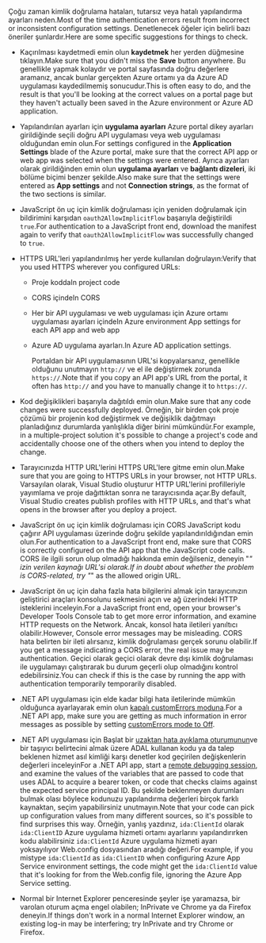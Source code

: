 <span data-ttu-id="0c97b-101">Çoğu zaman kimlik doğrulama hataları, tutarsız veya hatalı yapılandırma ayarları neden.</span><span class="sxs-lookup"><span data-stu-id="0c97b-101">Most of the time authentication errors result from incorrect or inconsistent configuration settings.</span></span> <span data-ttu-id="0c97b-102">Denetlenecek öğeler için belirli bazı öneriler şunlardır.</span><span class="sxs-lookup"><span data-stu-id="0c97b-102">Here are some specific suggestions for things to check.</span></span>

* <span data-ttu-id="0c97b-103">Kaçırılması kaydetmedi emin olun **kaydetmek** her yerden düğmesine tıklayın.</span><span class="sxs-lookup"><span data-stu-id="0c97b-103">Make sure that you didn't miss the **Save** button anywhere.</span></span> <span data-ttu-id="0c97b-104">Bu genellikle yapmak kolaydır ve portal sayfasında doğru değerlere aramanız, ancak bunlar gerçekten Azure ortamı ya da Azure AD uygulaması kaydedilmemiş sonucudur.</span><span class="sxs-lookup"><span data-stu-id="0c97b-104">This is often easy to do, and the result is that you'll be looking at the correct values on a portal page but they haven't actually been saved in the Azure environment or Azure AD application.</span></span>
* <span data-ttu-id="0c97b-105">Yapılandırılan ayarları için **uygulama ayarları** Azure portal dikey ayarları girildiğinde seçili doğru API uygulaması veya web uygulaması olduğundan emin olun.</span><span class="sxs-lookup"><span data-stu-id="0c97b-105">For settings configured in the **Application Settings** blade of the Azure portal, make sure that the correct API app or web app was selected when the settings were entered.</span></span>  <span data-ttu-id="0c97b-106">Ayrıca ayarları olarak girildiğinden emin olun **uygulama ayarları** ve **bağlantı dizeleri**, iki bölüme biçimi benzer şekilde.</span><span class="sxs-lookup"><span data-stu-id="0c97b-106">Also make sure that the settings were entered as **App settings** and not **Connection strings**, as the format of the two sections is similar.</span></span>
* <span data-ttu-id="0c97b-107">JavaScript ön uç için kimlik doğrulaması için yeniden doğrulamak için bildirimini karşıdan `oauth2AllowImplicitFlow` başarıyla değiştirildi `true`.</span><span class="sxs-lookup"><span data-stu-id="0c97b-107">For authentication to a JavaScript front end, download the manifest again to verify that `oauth2AllowImplicitFlow` was successfully changed to `true`.</span></span>
* <span data-ttu-id="0c97b-108">HTTPS URL'leri yapılandırılmış her yerde kullanılan doğrulayın:</span><span class="sxs-lookup"><span data-stu-id="0c97b-108">Verify that you used HTTPS wherever you configured URLs:</span></span>
  
  * <span data-ttu-id="0c97b-109">Proje kodda</span><span class="sxs-lookup"><span data-stu-id="0c97b-109">In project code</span></span>
  * <span data-ttu-id="0c97b-110">CORS içinde</span><span class="sxs-lookup"><span data-stu-id="0c97b-110">In CORS</span></span>
  * <span data-ttu-id="0c97b-111">Her bir API uygulaması ve web uygulaması için Azure ortamı uygulaması ayarları içinde</span><span class="sxs-lookup"><span data-stu-id="0c97b-111">In Azure environment App settings for each API app and web app</span></span>
  * <span data-ttu-id="0c97b-112">Azure AD uygulama ayarları.</span><span class="sxs-lookup"><span data-stu-id="0c97b-112">In Azure AD application settings.</span></span>
    
    <span data-ttu-id="0c97b-113">Portaldan bir API uygulamasının URL'si kopyalarsanız, genellikle olduğunu unutmayın `http://` ve el ile değiştirmek zorunda `https://`.</span><span class="sxs-lookup"><span data-stu-id="0c97b-113">Note that if you copy an API app's URL from the portal, it often has `http://` and you have to manually change it to `https://`.</span></span>
* <span data-ttu-id="0c97b-114">Kod değişiklikleri başarıyla dağıtıldı emin olun.</span><span class="sxs-lookup"><span data-stu-id="0c97b-114">Make sure that any code changes were successfully deployed.</span></span> <span data-ttu-id="0c97b-115">Örneğin, bir birden çok proje çözümü bir projenin kod değiştirmek ve değişiklik dağıtmayı planladığınız durumlarda yanlışlıkla diğer birini mümkündür.</span><span class="sxs-lookup"><span data-stu-id="0c97b-115">For example, in a multiple-project solution it's possible to change a project's code and accidentally choose one of the others when you intend to deploy the change.</span></span>
* <span data-ttu-id="0c97b-116">Tarayıcınızda HTTP URL'lerini HTTPS URL'lere gitme emin olun.</span><span class="sxs-lookup"><span data-stu-id="0c97b-116">Make sure that you are going to HTTPS URLs in your browser, not HTTP URLs.</span></span> <span data-ttu-id="0c97b-117">Varsayılan olarak, Visual Studio oluşturur HTTP URL'lerini profilleriyle yayımlama ve proje dağıttıktan sonra ne tarayıcısında açar.</span><span class="sxs-lookup"><span data-stu-id="0c97b-117">By default, Visual Studio creates publish profiles with HTTP URLs, and that's what opens in the browser after you deploy a project.</span></span>
* <span data-ttu-id="0c97b-118">JavaScript ön uç için kimlik doğrulaması için CORS JavaScript kodu çağırır API uygulaması üzerinde doğru şekilde yapılandırıldığından emin olun.</span><span class="sxs-lookup"><span data-stu-id="0c97b-118">For authentication to a JavaScript front end, make sure that CORS is correctly configured on the API app that the JavaScript code calls.</span></span> <span data-ttu-id="0c97b-119">CORS ile ilgili sorun olup olmadığı hakkında emin değilseniz, deneyin "*" izin verilen kaynağı URL'si olarak.</span><span class="sxs-lookup"><span data-stu-id="0c97b-119">If in doubt about whether the problem is CORS-related, try "*" as the allowed origin URL.</span></span> 
* <span data-ttu-id="0c97b-120">JavaScript ön uç için daha fazla hata bilgilerini almak için tarayıcınızın geliştirici araçları konsolunu sekmesini açın ve ağ üzerindeki HTTP isteklerini inceleyin.</span><span class="sxs-lookup"><span data-stu-id="0c97b-120">For a JavaScript front end, open your browser's Developer Tools Console tab to get more error information, and examine HTTP requests on the Network.</span></span> <span data-ttu-id="0c97b-121">Ancak, konsol hata iletileri yanıltıcı olabilir.</span><span class="sxs-lookup"><span data-stu-id="0c97b-121">However, Console error messages may be misleading.</span></span> <span data-ttu-id="0c97b-122">CORS hata belirten bir ileti alırsanız, kimlik doğrulaması gerçek sorunu olabilir.</span><span class="sxs-lookup"><span data-stu-id="0c97b-122">If you get a message indicating a CORS error, the real issue may be authentication.</span></span> <span data-ttu-id="0c97b-123">Geçici olarak geçici olarak devre dışı kimlik doğrulaması ile uygulamayı çalıştırarak bu durum geçerli olup olmadığını kontrol edebilirsiniz.</span><span class="sxs-lookup"><span data-stu-id="0c97b-123">You can check if this is the case by running the app with authentication temporarily temporarily disabled.</span></span>
* <span data-ttu-id="0c97b-124">.NET API uygulaması için elde kadar bilgi hata iletilerinde mümkün olduğunca ayarlayarak emin olun [kapalı customErrors moduna](../articles/app-service-web/web-sites-dotnet-troubleshoot-visual-studio.md#remoteview).</span><span class="sxs-lookup"><span data-stu-id="0c97b-124">For a .NET API app, make sure you are getting as much information in error messages as possible by setting [customErrors mode to Off](../articles/app-service-web/web-sites-dotnet-troubleshoot-visual-studio.md#remoteview).</span></span>
* <span data-ttu-id="0c97b-125">.NET API uygulaması için Başlat bir [uzaktan hata ayıklama oturumunun](../articles/app-service-web/web-sites-dotnet-troubleshoot-visual-studio.md#remotedebug)ve bir taşıyıcı belirtecini almak üzere ADAL kullanan kodu ya da talep beklenen hizmet asıl kimliği karşı denetler kod geçirilen değişkenlerin değerleri inceleyin</span><span class="sxs-lookup"><span data-stu-id="0c97b-125">For a .NET API app, start a [remote debugging session](../articles/app-service-web/web-sites-dotnet-troubleshoot-visual-studio.md#remotedebug), and examine the values of the variables that are passed to code that uses ADAL to acquire a bearer token, or code that checks claims against the expected service principal ID.</span></span> <span data-ttu-id="0c97b-126">Bu şekilde beklenmeyen durumları bulmak olası böylece kodunuzu yapılandırma değerleri birçok farklı kaynaktan, seçim yapabilirsiniz unutmayın.</span><span class="sxs-lookup"><span data-stu-id="0c97b-126">Note that your code can pick up configuration values from many different sources, so it's possible to find surprises this way.</span></span> <span data-ttu-id="0c97b-127">Örneğin, yanlış yazdınız, `ida:ClientId` olarak `ida:ClientID` Azure uygulama hizmeti ortamı ayarlarını yapılandırırken kodu alabilirsiniz `ida:ClientId` Azure uygulama hizmeti ayarı yoksayılıyor Web.config dosyasından aradığı değeri.</span><span class="sxs-lookup"><span data-stu-id="0c97b-127">For example, if you mistype `ida:ClientId` as `ida:ClientID` when configuring Azure App Service environment settings, the code might get the `ida:ClientId` value that it's looking for from the Web.config file, ignoring the Azure App Service setting.</span></span> 
* <span data-ttu-id="0c97b-128">Normal bir Internet Explorer penceresinde şeyler işe yaramazsa, bir varolan oturum açma engel olabilen; InPrivate ve Chrome ya da Firefox deneyin.</span><span class="sxs-lookup"><span data-stu-id="0c97b-128">If things don't work in a normal Internet Explorer window, an existing log-in may be interfering; try InPrivate and try Chrome or Firefox.</span></span>

